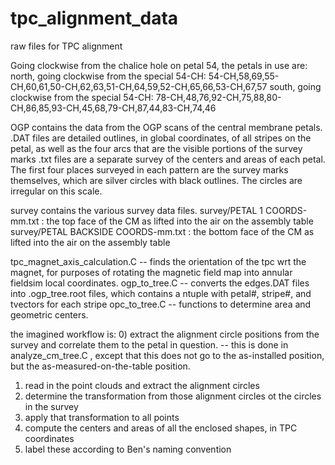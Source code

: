 # tpc_alignment_data
raw files for TPC alignment

Going clockwise from the chalice hole on petal 54, the petals in use are:
north, going clockwise from the special 54-CH:  54-CH,58,69,55-CH,60,61,50-CH,62,63,51-CH,64,59,52-CH,65,66,53-CH,67,57
south, going clockwise from the special 54-CH:  78-CH,48,76,92-CH,75,88,80-CH,86,85,93-CH,45,68,79-CH,87,44,83-CH,74,46


OGP contains the data from the OGP scans of the central membrane petals.
.DAT files are detailed outlines, in global coordinates, of all stripes on the petal, as well as the four arcs that are the visible portions of the survey marks
.txt files are a separate survey of the centers and areas of each petal.  The first four places surveyed in each pattern are the survey marks themselves, which are silver circles with black outlines.  The circles are irregular on this scale.

survey contains the various survey data files.
survey/PETAL 1 COORDS-mm.txt   :   the top face of the CM as lifted into the air on the assembly table
survey/PETAL BACKSIDE COORDS-mm.txt   :  the bottom face of the CM as lifted into the air on the assembly table

tpc_magnet_axis_calculation.C -- finds the orientation of the tpc wrt the magnet, for purposes of rotating the magnetic field map into annular fieldsim local coordinates.
ogp_to_tree.C -- converts the edges.DAT files into .ogp_tree.root files, which contains a ntuple with petal#, stripe#, and tvectors for each stripe
opc_to_tree.C -- functions to determine area and geometric centers.


the imagined workflow is:
0) extract the alignment circle positions from the survey and correlate them to the petal in question.
-- this is done in analyze_cm_tree.C , except that this does not go to the as-installed position, but the as-measured-on-the-table position.
1) read in the point clouds and extract the alignment circles
2) determine the transformation from those alignment circles ot the circles in the survey
3) apply that transformation to all points
4) compute the centers and areas of all the enclosed shapes, in TPC coordinates
5) label these according to Ben's naming convention
